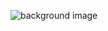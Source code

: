 ![background image](https://user-images.githubusercontent.com/3991678/87079754-1b0df980-c259-11ea-966d-02189daebd69.JPG)
